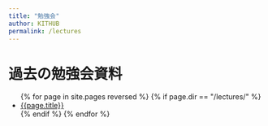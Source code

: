 ```yaml
---
title: "勉強会"
author: KITHUB
permalink: /lectures
---
```


# 過去の勉強会資料

<ul>
    {% for page in site.pages reversed %}
        {% if page.dir == "/lectures/" %}
            <li><a href="{{page.url}}">{{page.title}}</a></li>
        {% endif %}
    {% endfor %}
</ul>

<br>
